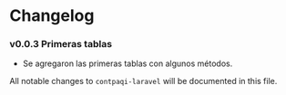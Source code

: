 # Changelog

### v0.0.3 Primeras tablas
- Se agregaron las primeras tablas con algunos métodos.

All notable changes to `contpaqi-laravel` will be documented in this file.
